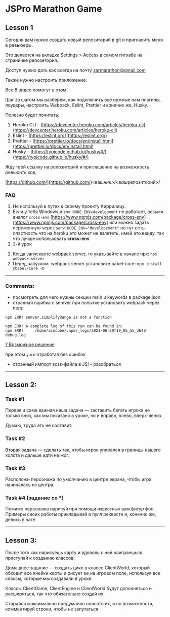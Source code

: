 # JSPro Marathon Game

## Lesson 1

Сегодня вам нужно создать новый репозиторий в git и пригласить меня в ревьюеры.

Это делается на вкладке Settings > Access в самом гитхабе на страничке репозетория.

Доступ нужно дать как всегда на почту [zarmarathon@gmail.com](mailto:zarmarathon@gmail.com)

Также нужно настроить приложение.

Все 8 видео помогут в этом.

Шаг за шагом мы разберем, как подключить все нужные нам плагины, лоудеры, настроить Webpack, Eslint, Prettier и конечно же, Husky.

Полезно будет почитать:

1. Heroku CLI - [https://devcenter.heroku.com/articles/heroku-cli](https://devcenter.heroku.com/articles/heroku-cli)
2. Eslint - [https://eslint.org/](https://eslint.org/)
3. Prettier - [https://prettier.io/docs/en/install.html](https://prettier.io/docs/en/install.html)
4. Husky - [https://typicode.github.io/husky/#/](https://typicode.github.io/husky/#/)

Жду твой ссылку на репозиторий и приглашение на возможность ревьюить код.

[https://github.com/](https://github.com/)<ваш*ник>/<ваш*репозиторий>/

### FAQ

1. Не используй в путях к своему проекту Киррилицу.
2. Если у тебя Windows и `env NODE_ENV=development` не работает, возьми аналог `cross-env` [https://www.npmjs.com/package/cross-env](https://www.npmjs.com/package/cross-env) или можно задать переменную через `$env:NODE_ENV="developement"` но тут есть опастность что на heroku это может не взлететь, имей это ввиду, так что лучше использовать **cross-env**
3. 3-й урок

1) Когда запускаете webpack server, то указывайте в начале npx: `npx webpack server`
2) Перед запуском  webpack server установите babel-core: `npm install @babel/core -D`

---

### Comments:

- посмотреть для чего нужны секции main и keywords в package.json
- странная ошибка с semver при попытке установить webpack через npm:

```
npm ERR! semver.simplifyRange is not a function

npm ERR! A complete log of this run can be found in:
npm ERR!     /home/aincube/.npm/_logs/2021-06-29T19_05_55_364Z-debug.log
```

[? Возможнoе решение](https://stackoverflow.com/questions/66729025/npm-err-semver-simplifyrange-is-not-a-function)

при этом `yarn` отработал без ошибок

- странный импорт scss-файла в JS! - разобраться

---

## Lesson 2:
### Task #1

Первая и сама важная наша задача — заставить бегать игрока не только вниз, как мы показано в уроке, но и вправо, влево, вверх-ввниз.

Думаю, труда это не составит.

### Task #2

Вторая задача — сделать так, чтобы игрок упирался в границы нашего холста и дальше идти не мог.

### Task #3

Расположи персонажа по умолчанию в центре экрана, чтобы игра начиналась из центра.

### Task #4 (задание со *)

Помимо персонажа нарисуй при помощи известных вам фигур фон. Примеры своих работы прикладывай в пулл реквесте и, конечно же, делись в чате.

---

## Lesson 3:
После того как нарисуешь карту и вдоволь с ней наиграешься, приступай к созданию классов.

Домашнее задание — создать цикл в классе ClientWorld, который обходит все ячейки карты и рисует ее на игровом поле, используя все классы, которые мы создавали в уроке.

Классы ClientGame, ClientEngine и ClientWorld будут дополняться и расширяться, так что обязательно создай их.

Старайся максимально продуманно описать их, и по возможности, комментируй строки, чтобы не запутаться.